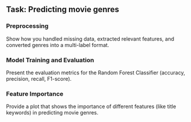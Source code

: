 
## Task: Predicting movie genres
### Preprocessing 
Show how you handled missing data, extracted relevant features, and converted genres into a multi-label format.
### Model Training and Evaluation 
Present the evaluation metrics for the Random Forest Classifier (accuracy, precision, recall, F1-score).
### Feature Importance 
Provide a plot that shows the importance of different features (like title keywords) in predicting movie genres.
